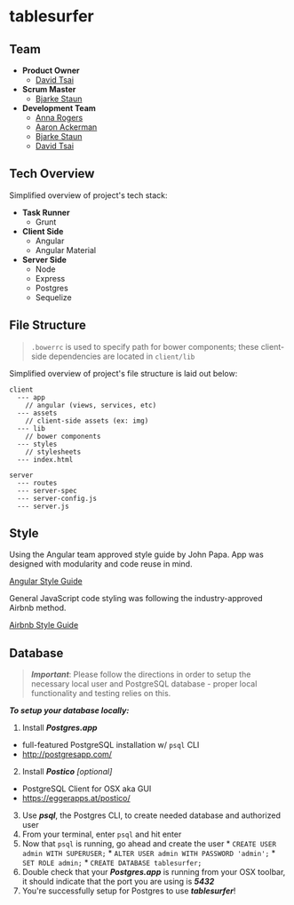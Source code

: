 # tablesurfer

## Team

* **Product Owner**
  * [David Tsai](https://github.com/tsaiDavid)
* **Scrum Master**
  * [Bjarke Staun](https://github.com/bjarkestaun)
* **Development Team**
  * [Anna Rogers](https://github.com/muddybarefeet)
  * [Aaron Ackerman](https://github.com/aackerman050)
  * [Bjarke Staun](https://github.com/bjarkestaun)
  * [David Tsai](https://github.com/tsaiDavid)

## Tech Overview

Simplified overview of project's tech stack:

* **Task Runner**
  * Grunt
* **Client Side**
  * Angular
  * Angular Material
* **Server Side**
  * Node
  * Express
  * Postgres
  * Sequelize


## File Structure

>`.bowerrc` is used to specify path for bower components; these client-side dependencies are located in `client/lib`

Simplified overview of project's file structure is laid out below:

```
client
  --- app
    // angular (views, services, etc)
  --- assets
    // client-side assets (ex: img)
  --- lib
    // bower components
  --- styles
    // stylesheets
  --- index.html

server
  --- routes
  --- server-spec
  --- server-config.js
  --- server.js
```

## Style

Using the Angular team approved style guide by John Papa. App was designed with modularity and code reuse in mind.

[Angular Style Guide](http://www.johnpapa.net/angular-style-guide/)

General JavaScript code styling was following the industry-approved Airbnb method.

[Airbnb Style Guide](https://github.com/airbnb/javascript)

## Database

> ***Important***: Please follow the directions in order to setup the necessary local user and PostgreSQL database - proper local functionality and testing relies on this.

***To setup your database locally:***

1. Install ***Postgres.app***
  * full-featured PostgreSQL installation w/ `psql` CLI
  * http://postgresapp.com/
2. Install ***Postico*** *_[optional]_*
  * PostgreSQL Client for OSX aka GUI
  * https://eggerapps.at/postico/
3. Use ***psql***, the Postgres CLI, to create needed database and authorized user
  1. From your terminal, enter `psql` and hit enter
  2. Now that `psql` is running, go ahead and create the user
    * `CREATE USER admin WITH SUPERUSER;`
    * `ALTER USER admin WITH PASSWORD 'admin';`
    * `SET ROLE admin;`
    * `CREATE DATABASE tablesurfer;`
4. Double check that your ***Postgres.app*** is running from your OSX toolbar, it should indicate that the port you are using is ***5432***
5. You're successfully setup for Postgres to use ***tablesurfer***!
